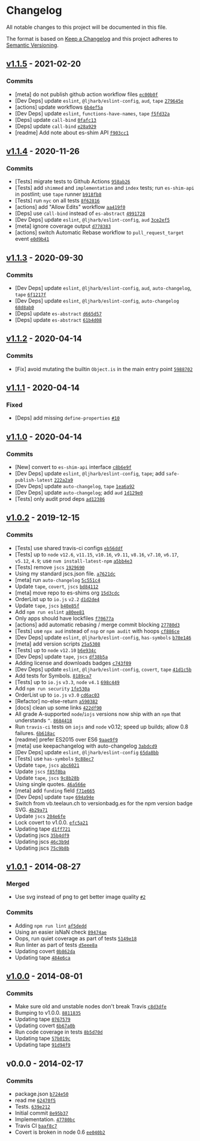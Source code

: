 # Changelog

All notable changes to this project will be documented in this file.

The format is based on [Keep a Changelog](https://keepachangelog.com/en/1.0.0/)
and this project adheres to [Semantic Versioning](https://semver.org/spec/v2.0.0.html).

## [v1.1.5](https://github.com/es-shims/object-is/compare/v1.1.4...v1.1.5) - 2021-02-20

### Commits

- [meta] do not publish github action workflow files [`ec00b0f`](https://github.com/es-shims/object-is/commit/ec00b0f3a5096a7d57884e201c76ded3052a1b9c)
- [Dev Deps] update `eslint`, `@ljharb/eslint-config`, `aud`, `tape` [`279645e`](https://github.com/es-shims/object-is/commit/279645e330da410da9776455274aa6b3c89b585b)
- [actions] update workflows [`6b4ef5a`](https://github.com/es-shims/object-is/commit/6b4ef5a219fc3982433fc3df2ad9d57994be0761)
- [Dev Deps] update `eslint`, `functions-have-names`, `tape` [`f5fd32a`](https://github.com/es-shims/object-is/commit/f5fd32ace61d4643fe0bf67ca83a6674a65906be)
- [Deps] update `call-bind` [`0fafc13`](https://github.com/es-shims/object-is/commit/0fafc13ec1a20d3075512ae9d2c0b0ee252169a9)
- [Deps] update `call-bind` [`e28a929`](https://github.com/es-shims/object-is/commit/e28a929b71fc1939a4c4d5c92ca0c04a0b27ff81)
- [readme] Add note about es-shim API [`f903cc1`](https://github.com/es-shims/object-is/commit/f903cc11186e0d5c6c4173821d6b7bf2a49f6c01)

## [v1.1.4](https://github.com/es-shims/object-is/compare/v1.1.3...v1.1.4) - 2020-11-26

### Commits

- [Tests] migrate tests to Github Actions [`958ab26`](https://github.com/es-shims/object-is/commit/958ab266fd68396781c076d8a5ee4ba292561362)
- [Tests] add `shimmed` and `implementation` and `index` tests; run `es-shim-api` in postlint; use `tape` runner [`b918fb8`](https://github.com/es-shims/object-is/commit/b918fb849023032d2da61ead95f31b0a03371131)
- [Tests] run `nyc` on all tests [`8f62816`](https://github.com/es-shims/object-is/commit/8f6281683ad58ffe9b5809c2a9e7bb65db344c9c)
- [actions] add "Allow Edits" workflow [`aa419f0`](https://github.com/es-shims/object-is/commit/aa419f0ea2b497844365f9f51a746fa2a57bb6ee)
- [Deps] use `call-bind` instead of `es-abstract` [`4991728`](https://github.com/es-shims/object-is/commit/49917288eddfce31949f5a3351f0e0bb67929a2b)
- [Dev Deps] update `eslint`, `@ljharb/eslint-config`, `aud` [`3ce2ef5`](https://github.com/es-shims/object-is/commit/3ce2ef5e834bf22566ea5741178cd76bb35f8a89)
- [meta] ignore coverage output [`d778383`](https://github.com/es-shims/object-is/commit/d778383fde9222bc5349dd4adcaab9f5ef10254e)
- [actions] switch Automatic Rebase workflow to `pull_request_target` event [`e0d9b41`](https://github.com/es-shims/object-is/commit/e0d9b41a73f51f1c8b9d9b402da5f754926bc280)

## [v1.1.3](https://github.com/es-shims/object-is/compare/v1.1.2...v1.1.3) - 2020-09-30

### Commits

- [Dev Deps] update `eslint`, `@ljharb/eslint-config`, `aud`, `auto-changelog`, `tape` [`6f1217f`](https://github.com/es-shims/object-is/commit/6f1217fc82cbe25d3911cad2d3298a8f3f51bd7f)
- [Dev Deps] update `eslint`, `@ljharb/eslint-config`, `auto-changelog` [`68d8ab0`](https://github.com/es-shims/object-is/commit/68d8ab07275949aa78f20f0e6270c0a26aba2647)
- [Deps] update `es-abstract` [`d665d57`](https://github.com/es-shims/object-is/commit/d665d570e416f039bbbc577f0c2c77104302d227)
- [Deps] update `es-abstract` [`61b4d08`](https://github.com/es-shims/object-is/commit/61b4d0893212b08ec89ba8c388948fa4377f7a43)

## [v1.1.2](https://github.com/es-shims/object-is/compare/v1.1.1...v1.1.2) - 2020-04-14

### Commits

- [Fix] avoid mutating the builtin `Object.is` in the main entry point [`5988702`](https://github.com/es-shims/object-is/commit/59887020544021d7cf8e72cd84c4d67abcf558c5)

## [v1.1.1](https://github.com/es-shims/object-is/compare/v1.1.0...v1.1.1) - 2020-04-14

### Fixed

- [Deps] add missing `define-properties` [`#10`](https://github.com/es-shims/object-is/issues/10)

## [v1.1.0](https://github.com/es-shims/object-is/compare/v1.0.2...v1.1.0) - 2020-04-14

### Commits

- [New] convert to `es-shim-api` interface [`c8b6e9f`](https://github.com/es-shims/object-is/commit/c8b6e9f249438bfd9dfa315415eddd3a1d436d15)
- [Dev Deps] update `eslint`, `@ljharb/eslint-config`, `tape`; add `safe-publish-latest` [`222a2a9`](https://github.com/es-shims/object-is/commit/222a2a9a2eb08be844bf4c619d1eb711d743c6f3)
- [Dev Deps] update `auto-changelog`, `tape` [`1ea6a92`](https://github.com/es-shims/object-is/commit/1ea6a92153695074c4e3f2e2e0ec26b83f6b091a)
- [Dev Deps] update `auto-changelog`; add `aud` [`1d129e0`](https://github.com/es-shims/object-is/commit/1d129e0dfe386a1e39fa4f3ff991198e885299b1)
- [Tests] only audit prod deps [`ad12386`](https://github.com/es-shims/object-is/commit/ad1238688dcfe9170217b6b9a02122369979d221)

## [v1.0.2](https://github.com/es-shims/object-is/compare/v1.0.1...v1.0.2) - 2019-12-15

### Commits

- [Tests] use shared travis-ci configs [`eb56ddf`](https://github.com/es-shims/object-is/commit/eb56ddf82bd08f56bd50db7333f2a7b6cef2452a)
- [Tests] up to `node` `v12.6`, `v11.15`, `v10.16`, `v9.11`, `v8.16`, `v7.10`, `v6.17`, `v5.12`, `4.9`; use `nvm install-latest-npm` [`a5bb4e3`](https://github.com/es-shims/object-is/commit/a5bb4e3663902dda4eb9c748aecd04532428594a)
- [Tests] remove `jscs` [`1929690`](https://github.com/es-shims/object-is/commit/19296907bbb9864518ccb2364a44f9adda9c910c)
- Using my standard jscs.json file. [`a7621dc`](https://github.com/es-shims/object-is/commit/a7621dcafbdf4befa4bb97c4e132f30fd486addf)
- [meta] run `auto-changelog` [`5c551c4`](https://github.com/es-shims/object-is/commit/5c551c406f8a72d53f8f4bbabc89f0c1892bf262)
- Update `tape`, `covert`, `jscs` [`bd84112`](https://github.com/es-shims/object-is/commit/bd8411263e754f5a464b6d55c01ecd3b1f4c7437)
- [meta] move repo to es-shims org [`15d3cdc`](https://github.com/es-shims/object-is/commit/15d3cdcbd4b78c8dee80507ac8a5f4cff7ab42d4)
- OrderList up to `io.js` `v2.2` [`d1d2de4`](https://github.com/es-shims/object-is/commit/d1d2de48f72853552e3d3a751b3f178c5dc10ef5)
- Update `tape`, `jscs` [`b40e85f`](https://github.com/es-shims/object-is/commit/b40e85f77cc906fc54246cf672a78b902bd65aab)
- Add `npm run eslint` [`a80ee81`](https://github.com/es-shims/object-is/commit/a80ee81d12d8fb4120bf590c4d4622fb5dc3f67b)
- Only apps should have lockfiles [`f70677a`](https://github.com/es-shims/object-is/commit/f70677adbe0a765ee26e214a95a97d0ddf88f31e)
- [actions] add automatic rebasing / merge commit blocking [`27780d3`](https://github.com/es-shims/object-is/commit/27780d330cbaf3ef96479b5a0a3fe55f71b54bb6)
- [Tests] use `npx aud` instead of `nsp` or `npm audit` with hoops [`cf886ce`](https://github.com/es-shims/object-is/commit/cf886ced70afff6c5a66be6f9ddba2d330034c70)
- [Dev Deps] update `eslint`, `@ljharb/eslint-config`, `has-symbols` [`b70e146`](https://github.com/es-shims/object-is/commit/b70e146496488ac5e1a48651cb94292e67051e48)
- [meta] add version scripts [`25a5308`](https://github.com/es-shims/object-is/commit/25a5308bfcc41733a86ce0461ef69a2459215b5b)
- [Tests] up to `node` `v12.10` [`b6e934c`](https://github.com/es-shims/object-is/commit/b6e934ca8f0e65dac7ed3c30b2b7907d39e36f6b)
- [Dev Deps] update `tape`, `jscs` [`df38b5a`](https://github.com/es-shims/object-is/commit/df38b5a856071aaa4d6b8e089a48d80775cb1ed9)
- Adding license and downloads badges [`c743f09`](https://github.com/es-shims/object-is/commit/c743f0907b0bab73a0821541190a865a5c3e5da9)
- [Dev Deps] update `eslint`, `@ljharb/eslint-config`, `covert`, `tape` [`41d1c5b`](https://github.com/es-shims/object-is/commit/41d1c5b8173f6543e01940b18daee93c586058d0)
- Add tests for Symbols. [`8189ca7`](https://github.com/es-shims/object-is/commit/8189ca73b647a13f63162bc8ed14040386972530)
- [Tests] up to `io.js` `v3.3`, `node` `v4.1` [`698c449`](https://github.com/es-shims/object-is/commit/698c449a8fdc6634747765333cdd8071119932b8)
- Add `npm run security` [`1fe530a`](https://github.com/es-shims/object-is/commit/1fe530abd3164eb70dedd959a25f3b1ad0d02c01)
- OrderList up to `io.js` `v3.0` [`cd6ac03`](https://github.com/es-shims/object-is/commit/cd6ac034cda66916319c68aeea190e5817de106c)
- [Refactor] no-else-return [`a590382`](https://github.com/es-shims/object-is/commit/a590382d69134915f37039ae6841c9fffbdd5b81)
- [docs] clean up some links [`422df90`](https://github.com/es-shims/object-is/commit/422df90523f4d7f2463e404d394f656232f0fc7c)
- All grade A-supported `node`/`iojs` versions now ship with an `npm` that understands `^`. [`8684418`](https://github.com/es-shims/object-is/commit/8684418131004859fe18443d4f57f28510b72e13)
- Run `travis-ci` tests on `iojs` and `node` v0.12; speed up builds; allow 0.8 failures. [`6b618ac`](https://github.com/es-shims/object-is/commit/6b618acfa5bcab8d1684d926728000afb4f1ee52)
- [readme] prefer ES2015 over ES6 [`9aae9f9`](https://github.com/es-shims/object-is/commit/9aae9f9d1b4e699364f4822534b89887abb9089f)
- [meta] use keepachangelog with auto-changelog [`3abdcd9`](https://github.com/es-shims/object-is/commit/3abdcd915bc647a5f01af2422fa4a37b2980f946)
- [Dev Deps] update `eslint`, `@ljharb/eslint-config` [`65da8bb`](https://github.com/es-shims/object-is/commit/65da8bba76d4b0e95f95d2a6b98d7bfe5b294ff0)
- [Tests] use `has-symbols` [`9c88ec7`](https://github.com/es-shims/object-is/commit/9c88ec729227f35dc18fe52131c11afd296a042e)
- Update `tape`, `jscs` [`abc6021`](https://github.com/es-shims/object-is/commit/abc6021a0be38921688182e0f95376597056f6cd)
- Update `jscs` [`f85f0ba`](https://github.com/es-shims/object-is/commit/f85f0ba49809030c09dfda4af0022c4122438f90)
- Update `tape`, `jscs` [`9c8b28b`](https://github.com/es-shims/object-is/commit/9c8b28bf52521b70fdacdaba1035e101aa0a1240)
- Using single quotes. [`46a566e`](https://github.com/es-shims/object-is/commit/46a566efbc6366aa44ef9ac8b47668ede5830d50)
- [meta] add `funding` field [`f71e665`](https://github.com/es-shims/object-is/commit/f71e66510676f9bfeb6e81a05821161953879270)
- [Dev Deps] update `tape` [`694a94e`](https://github.com/es-shims/object-is/commit/694a94e83b4d415b1e43adb8011ad33351945105)
- Switch from vb.teelaun.ch to versionbadg.es for the npm version badge SVG. [`4b29a71`](https://github.com/es-shims/object-is/commit/4b29a718b459ecde3512c4dd6577a2a5e95b7cc6)
- Update `jscs` [`204e6fe`](https://github.com/es-shims/object-is/commit/204e6febc368ca94091ac0b5ec0254c33b0ee462)
- Lock covert to v1.0.0. [`efc5a21`](https://github.com/es-shims/object-is/commit/efc5a21e1d0cc463ec7c7ef2f75a317085093d5e)
- Updating tape [`d1ff721`](https://github.com/es-shims/object-is/commit/d1ff721d2bdec538112cdbbfedcf06d578093831)
- Updating jscs [`35b4df9`](https://github.com/es-shims/object-is/commit/35b4df90d0c97a4f004f0188940b2e602b645c16)
- Updating jscs [`46c3b9d`](https://github.com/es-shims/object-is/commit/46c3b9d31a7f8ce43c496e0304b22ce142311917)
- Updating jscs [`75c9b8b`](https://github.com/es-shims/object-is/commit/75c9b8b45022d5e9b44b0c9a055974185b550a57)

## [v1.0.1](https://github.com/es-shims/object-is/compare/v1.0.0...v1.0.1) - 2014-08-27

### Merged

- Use svg instead of png to get better image quality [`#2`](https://github.com/es-shims/object-is/pull/2)

### Commits

- Adding `npm run lint` [`af5dedd`](https://github.com/es-shims/object-is/commit/af5dedd2f40df7584c856576123a2d2852dd9694)
- Using an easier isNaN check [`89474ae`](https://github.com/es-shims/object-is/commit/89474ae3e26eb857d89b01c1f3b20f859bd0f161)
- Oops, run quiet coverage as part of tests [`5149e18`](https://github.com/es-shims/object-is/commit/5149e1876808e67a016fd913f6d99481bf7091f2)
- Run linter as part of tests [`d5eee8a`](https://github.com/es-shims/object-is/commit/d5eee8a43b95c619cf3b06ef3d64cefc865f33f3)
- Updating covert [`0b862da`](https://github.com/es-shims/object-is/commit/0b862dad7873b9aab74d2f4262b5b587120c169b)
- Updating tape [`484e6ca`](https://github.com/es-shims/object-is/commit/484e6cab0d5734b8c9f23ceada58e93b09dc15ee)

## [v1.0.0](https://github.com/es-shims/object-is/compare/v0.0.0...v1.0.0) - 2014-08-01

### Commits

- Make sure old and unstable nodes don't break Travis [`c8d3dfe`](https://github.com/es-shims/object-is/commit/c8d3dfe4c0f6dc76a5b0cc22a6a6401fa1105cea)
- Bumping to v1.0.0. [`8811835`](https://github.com/es-shims/object-is/commit/8811835bff203cf0dc0dee1342beeb749ea63e10)
- Updating tape [`0767579`](https://github.com/es-shims/object-is/commit/0767579b3cbf59e49c73c131186bfcbad4448020)
- Updating covert [`6b67a0b`](https://github.com/es-shims/object-is/commit/6b67a0b4b6933ea23c74c24037f3f515942a005a)
- Run code coverage in tests [`8b5d70d`](https://github.com/es-shims/object-is/commit/8b5d70d9cbf6194d69ee22b8433fe4e0a3d7507e)
- Updating tape [`57b019c`](https://github.com/es-shims/object-is/commit/57b019c8b74030601dc71dc38cd2c41cf5b735d4)
- Updating tape [`91d94f9`](https://github.com/es-shims/object-is/commit/91d94f9b06c4a86942b077979536a8c2994ab374)

## v0.0.0 - 2014-02-17

### Commits

- package.json [`b724e50`](https://github.com/es-shims/object-is/commit/b724e50ea4a151f46ff5344f9dc3f00d48e60695)
- read me [`62470f5`](https://github.com/es-shims/object-is/commit/62470f58dbef4ba0b96c6c000b2802e328c54be6)
- Tests. [`639e212`](https://github.com/es-shims/object-is/commit/639e212c478afcb8c9a24753aa8fc2b2fdcfb925)
- Initial commit [`8e95b37`](https://github.com/es-shims/object-is/commit/8e95b3744c07594c49372c5732d96235f0b7d9d6)
- Implementation. [`47780bc`](https://github.com/es-shims/object-is/commit/47780bc0f483eeabd853877fa33295976cf201ae)
- Travis CI [`baaf8c7`](https://github.com/es-shims/object-is/commit/baaf8c70bc7fd88cf149af9b0c992febb5e89514)
- Covert is broken in node 0.6 [`ee040b2`](https://github.com/es-shims/object-is/commit/ee040b2f3a917da9a33a287daf8470e95db271e1)
